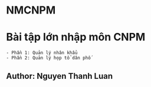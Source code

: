 # NMCNPM
# Bài tập lớn nhập môn CNPM
    - Phần 1: Quản lý nhân khẩu
    - Phần 2: Quản lý họp tổ dân phố
## Author: Nguyen Thanh Luan
    
     